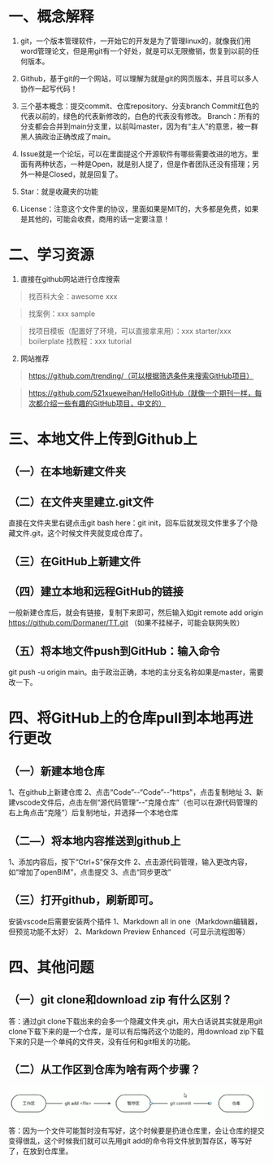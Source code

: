 


# 一、概念解释
1. git，一个版本管理软件，一开始它的开发是为了管理linux的，就像我们用word管理论文，但是用git有一个好处，就是可以无限撤销，恢复到以前的任何版本。
1. Github，基于git的一个网站，可以理解为就是git的网页版本，并且可以多人协作一起写代码！
1. 三个基本概念：提交commit、仓库repository、分支branch
Commit红色的代表以前的，绿色的代表新修改的，白色的代表没有修改。
Branch：所有的分支都会合并到main分支里，以前叫master，因为有“主人”的意思，被一群黑人搞政治正确改成了main。

1. Issue就是一个论坛，可以在里面提这个开源软件有哪些需要改进的地方。里面有两种状态，一种是Open，就是别人提了，但是作者团队还没有搭理；另外一种是Closed，就是回复了。
1. Star：就是收藏夹的功能
2. License：注意这个文件里的协议，里面如果是MIT的，大多都是免费，如果是其他的，可能会收费，商用的话一定要注意！

# 二、学习资源
1. 直接在github网站进行仓库搜索
>找百科大全：awesome xxx

>找案例：xxx sample

>找项目模板（配置好了环境，可以直接拿来用）：xxx starter/xxx boilerplate
找教程：xxx tutorial
2. 网站推荐
>https://github.com/trending/（可以根据筛选条件来搜索GitHub项目）

>https://github.com/521xueweihan/HelloGitHub（就像一个期刊一样，每次都介绍一些有趣的GitHub项目，中文的）

# 三、本地文件上传到Github上
## （一）在本地新建文件夹
## （二）在文件夹里建立.git文件
直接在文件夹里右键点击git bash here：git init，回车后就发现文件里多了个隐藏文件.git，这个时候文件夹就变成仓库了。
## （三）在GitHub上新建文件
## （四）建立本地和远程GitHub的链接
一般新建仓库后，就会有链接，复制下来即可，然后输入如git remote add origin https://github.com/Dormaner/TT.git （如果不挂梯子，可能会联网失败）
## （五）将本地文件push到GitHub：输入命令
git push -u origin main。由于政治正确，本地的主分支名称如果是master，需要改一下。
# 四、将GitHub上的仓库pull到本地再进行更改
## （一）新建本地仓库
1、在github上新建仓库
2、点击“Code”--“Code”--“https"，点击复制地址
3、新建vscode文件后，点击左侧“源代码管理”--“克隆仓库”（也可以在源代码管理的右上角点击“克隆”）后复制地址，并选择一个本地仓库

## （二—）将本地内容推送到github上
1、添加内容后，按下“Ctrl+S”保存文件
2、点击源代码管理，输入更改内容，如“增加了openBIM”，点击提交
3、点击“同步更改”

## （三）打开github，刷新即可。
安装vscode后需要安装两个插件
1、Markdown all in one（Markdown编辑器，但预览功能不太好）
2、Markdown Preview Enhanced（可显示流程图等）

# 四、其他问题
## （一）git clone和download zip  有什么区别？
答：通过git clone下载出来的会多一个隐藏文件夹.git，用大白话说其实就是用git clone下载下来的是一个仓库，是可以有后悔药这个功能的，用download zip下载下来的只是一个单纯的文件夹，没有任何和git相关的功能。
## （二）从工作区到仓库为啥有两个步骤？
![Alt text](images/%E5%9B%BE%E7%89%871.png)
答：因为一个文件可能暂时没有写好，这个时候要是扔进仓库里，会让仓库的提交变得很乱，这个时候我们就可以先用git add的命令将文件放到暂存区，等写好了，在放到仓库里。
